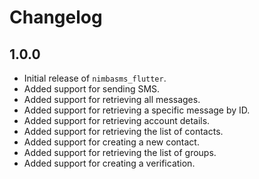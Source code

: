 # Changelog

## 1.0.0

- Initial release of `nimbasms_flutter`.
- Added support for sending SMS.
- Added support for retrieving all messages.
- Added support for retrieving a specific message by ID.
- Added support for retrieving account details.
- Added support for retrieving the list of contacts.
- Added support for creating a new contact.
- Added support for retrieving the list of groups.
- Added support for creating a verification.
